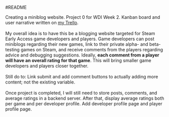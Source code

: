 #README

Creating a miniblog website. Project 0 for WDI Week 2. Kanban board and user narrative written on <a href="https://trello.com/b/YAroX3dk/wdi-project-0">my Trello</a>.
<br><br>
My overall idea is to have this be a blogging website targeted for Steam Early Access game developers and players. Game developers can post miniblogs regarding their new games, link to their private alpha- and beta-testing games on Steam, and receive comments from the players regarding advice and debugging suggestions. Ideally, <b>each comment from a player will have an overall rating for that game</b>. This will bring smaller game developers and players closer together.
<br><br>
Still do to: Link submit and add comment buttons to actually adding more content; not the existing variable.
<br><br>
Once project is completed, I will still need to store posts, comments, and average ratings in a backend server. After that, display average ratings both per game and per developer profile.  Add developer profile page and player profile page.